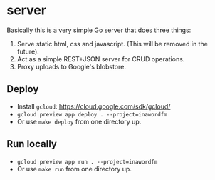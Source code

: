 # server

Basically this is a very simple Go server that does three things:

 1. Serve static html, css and javascript. (This will be removed in the future).
 2. Act as a simple REST+JSON server for CRUD operations.
 3. Proxy uploads to Google's blobstore.

## Deploy

 * Install `gcloud`: https://cloud.google.com/sdk/gcloud/
 * `gcloud preview app deploy . --project=inawordfm`
 * Or use `make deploy` from one directory up.

## Run locally

 * `gcloud preview app run . --project=inawordfm`
 * Or use `make run` from one directory up.

